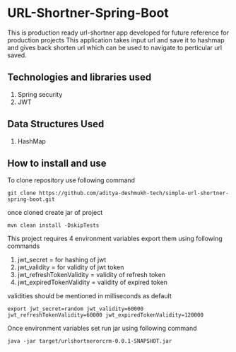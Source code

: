 # URL-Shortner-Spring-Boot
This is production ready url-shortner app developed for future reference for production projects
This application takes input url and save it to hashmap and gives back shorten url which can be used to navigate to perticular url saved.

## Technologies and libraries used
1. Spring security 
2. JWT

## Data Structures Used
1. HashMap

## How to install and use
To clone repository use following command
```shell
git clone https://github.com/aditya-deshmukh-tech/simple-url-shortner-spring-boot.git
```

once cloned create jar of project
```shell
mvn clean install -DskipTests
```

This project requires 4 environment variables export them using following commands
1. jwt_secret = for hashing of jwt
2. jwt_validity = for validity of jwt token
3. jwt_refreshTokenValidity = validity of refresh token
4. jwt_expiredTokenValidity = validity of expired token

validities should be mentioned in milliseconds as default
```shell
export jwt_secret=random jwt_validity=60000 jwt_refreshTokenValidity=60000 jwt_expiredTokenValidity=120000
```

Once environment variables set run jar using following command
```shell
java -jar target/urlshortnerorcrm-0.0.1-SNAPSHOT.jar
```
